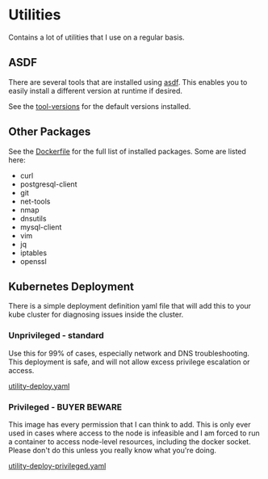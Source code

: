 # Utilities

Contains a lot of utilities that I use on a regular basis.

## ASDF

There are several tools that are installed using [asdf](https://asdf-vm.com/#/). This enables you to easily install a different version at runtime if desired.

See the [tool-versions](/tool-versions) for the default versions installed.

## Other Packages

See the [Dockerfile](/Dockerfile) for the full list of installed packages. Some are listed here:

* curl
* postgresql-client
* git
* net-tools
* nmap
* dnsutils
* mysql-client
* vim
* jq
* iptables
* openssl

## Kubernetes Deployment

There is a simple deployment definition yaml file that will add this to your kube cluster for diagnosing issues inside the cluster.

### Unprivileged - standard

Use this for 99% of cases, especially network and DNS troubleshooting.  This deployment is safe, and will not allow excess privilege escalation or access.

[utility-deploy.yaml](utility-deploy.yaml)

### Privileged - BUYER BEWARE

This image has every permission that I can think to add.  This is only ever used in cases where access to the node is infeasible and I am forced to run a container to access node-level resources, including the docker socket.  Please don't do this unless you really know what you're doing.

[utility-deploy-privileged.yaml](utility-deploy-privileged.yaml)
